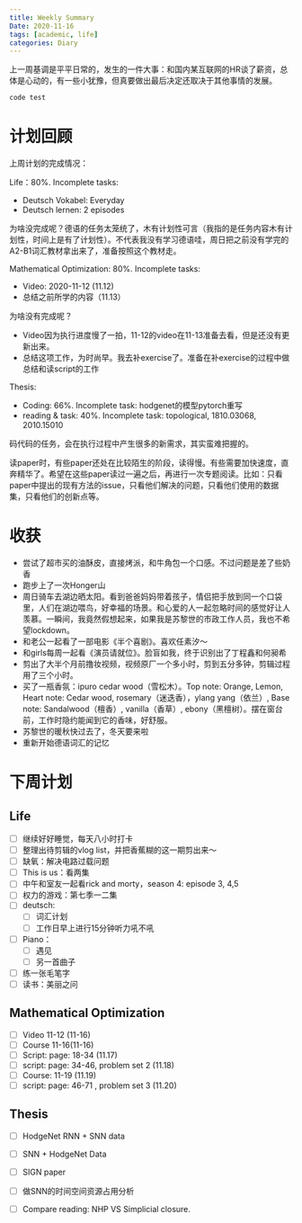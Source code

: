 ```yaml
---
title: Weekly Summary
Date: 2020-11-16
tags: [academic, life]
categories: Diary
---
```


上一周基调是平平日常的，发生的一件大事：和国内某互联网的HR谈了薪资，总体是心动的，有一些小犹豫，但真要做出最后决定还取决于其他事情的发展。

```python
code test
```

# 计划回顾

上周计划的完成情况：

Life：80%. Incomplete tasks:

- Deutsch Vokabel: Everyday
- Deutsch lernen: 2 episodes

为啥没完成呢？德语的任务太笼统了，木有计划性可言（我指的是任务内容木有计划性，时间上是有了计划性）。不代表我没有学习德语哇，周日把之前没有学完的A2-B1词汇教材拿出来了，准备按照这个教材走。

Mathematical Optimization: 80%. Incomplete tasks:

- Video: 2020-11-12 (11.12)
- 总结之前所学的内容（11.13）

为啥没有完成呢？

- Video因为执行进度慢了一拍，11-12的video在11-13准备去看，但是还没有更新出来。
- 总结这项工作，为时尚早。我去补exercise了。准备在补exercise的过程中做总结和读script的工作

Thesis:

- Coding: 66%. Incomplete task: hodgenet的模型pytorch重写
- reading & task: 40%. Incomplete task: topological,  1810.03068, 2010.15010

码代码的任务，会在执行过程中产生很多的新需求，其实蛮难把握的。

读paper时，有些paper还处在比较陌生的阶段，读得慢。有些需要加快速度，直奔精华了。希望在这些paper读过一遍之后，再进行一次专题阅读。比如：只看paper中提出的现有方法的issue，只看他们解决的问题，只看他们使用的数据集，只看他们的创新点等。

# 收获

- 尝试了超市买的油酥皮，直接烤派，和牛角包一个口感。不过问题是差了些奶香
- 跑步上了一次Honger山
- 周日骑车去湖边晒太阳。看到爸爸妈妈带着孩子，情侣把手放到同一个口袋里，人们在湖边喂鸟，好幸福的场景。和心爱的人一起忽略时间的感觉好让人羡慕。一瞬间，我竟然假想起来，如果我是苏黎世的市政工作人员，我也不希望lockdown。
- 和老公一起看了一部电影《半个喜剧》。喜欢任素汐～
- 和girls每周一起看《演员请就位》。脸盲如我，终于识别出了丁程鑫和何昶希
- 剪出了大半个月前撸妆视频，视频原厂一个多小时，剪到五分多钟，剪辑过程用了三个小时。
- 买了一瓶香氛：ipuro cedar wood（雪松木）。Top note: Orange, Lemon, Heart note: Cedar wood, rosemary（迷迭香），ylang yang（依兰）, Base note: Sandalwood（檀香）, vanilla（香草）, ebony（黑檀树）。摆在窗台前，工作时隐约能闻到它的香味，好舒服。
- 苏黎世的暖秋快过去了，冬天要来啦
- 重新开始德语词汇的记忆

# 下周计划

## Life

- [ ] 继续好好睡觉，每天八小时打卡
- [ ] 整理出待剪辑的vlog list，并把香蕉糊的这一期剪出来～
- [ ] 缺氧：解决电路过载问题
- [ ] This is us：看两集
- [ ] 中午和室友一起看rick and morty，season 4: episode 3, 4,5
- [ ] 权力的游戏：第七季一二集
- [ ] deutsch: 
  - [ ] 词汇计划
  - [ ] 工作日早上进行15分钟听力吼不吼
- [ ] Piano：
  - [ ] 遇见
  - [ ] 另一首曲子
- [ ] 练一张毛笔字
- [ ] 读书：美丽之问

## Mathematical Optimization

- [ ] Video 11-12 (11-16)
- [ ] Course 11-16(11-16)
- [ ] Script: page: 18-34 (11.17)
- [ ] script: page: 34-46, problem set 2 (11.18)
- [ ] Course: 11-19 (11.19)
- [ ] script: page: 46-71 , problem set 3 (11.20)

## Thesis

- [ ] HodgeNet RNN + SNN data
- [ ] SNN + HodgeNet Data
- [ ] SIGN paper
- [ ] 做SNN的时间空间资源占用分析
- [ ] Compare reading: NHP VS Simplicial closure.

